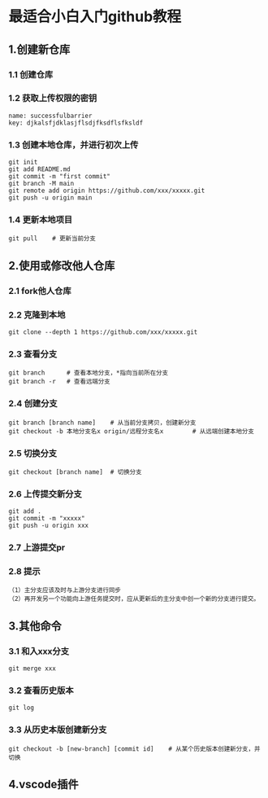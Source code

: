 # 最适合小白入门github教程

## 1.创建新仓库
### 1.1 创建仓库

### 1.2 获取上传权限的密钥
 	name: successfulbarrier
 	key: djkalsfjdklasjflsdjfksdflsfksldf
 	
### 1.3 创建本地仓库，并进行初次上传
	git init
	git add README.md
	git commit -m "first commit"
	git branch -M main
	git remote add origin https://github.com/xxx/xxxxx.git
	git push -u origin main
	
### 1.4 更新本地项目
	git pull	# 更新当前分支
	
	
## 2.使用或修改他人仓库

### 2.1 fork他人仓库

### 2.2 克隆到本地
	git clone --depth 1 https://github.com/xxx/xxxxx.git
	
### 2.3 查看分支
	git branch		# 查看本地分支，*指向当前所在分支
	git branch -r 	# 查看远端分支

### 2.4 创建分支
	git branch [branch name]	# 从当前分支拷贝，创建新分支
	git checkout -b 本地分支名x origin/远程分支名x		# 从远端创建本地分支
	
### 2.5 切换分支
	git checkout [branch name]	# 切换分支
		
### 2.6 上传提交新分支
	git add .
	git commit -m "xxxxx"
	git push -u origin xxx
	
### 2.7 上游提交pr
	
### 2.8 提示
	（1）主分支应该及时与上游分支进行同步
	（2）再开发另一个功能向上游任务提交时，应从更新后的主分支中创一个新的分支进行提交。


## 3.其他命令
### 3.1 和入xxx分支
	git merge xxx
	
### 3.2 查看历史版本
	git log
	
### 3.3 从历史本版创建新分支
	git checkout -b [new-branch] [commit id]	# 从某个历史版本创建新分支，并切换	
	

## 4.vscode插件
	
	

